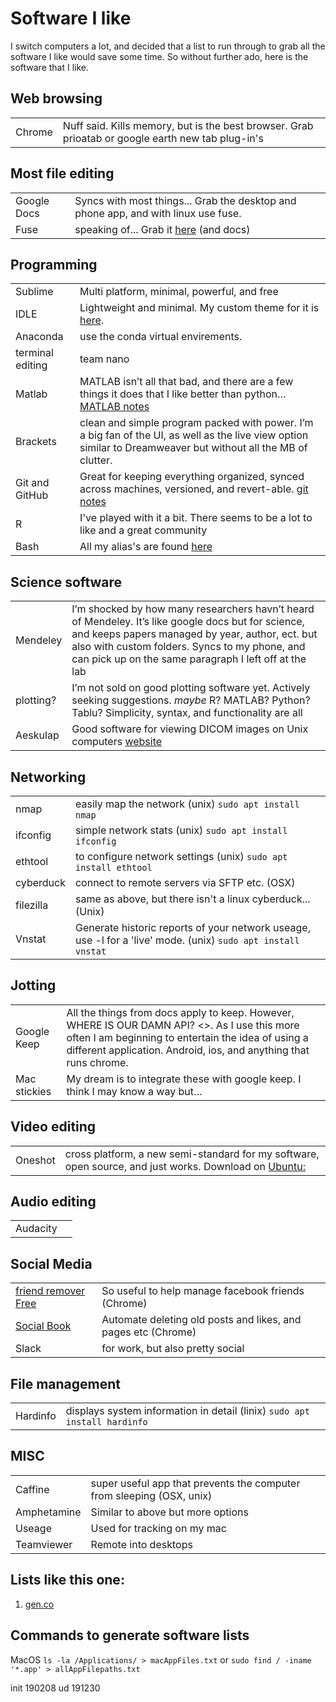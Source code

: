 Software I like
=======


I switch computers a lot, and decided that a list to run through to grab all the software I like would save some time. So without further ado, here is the software that I like. 

Web browsing 
---------
|||
|-|-|
| Chrome | Nuff said. Kills memory, but is the best browser. Grab prioatab or google earth new tab plug-in's |


Most file editing 
---------
|||
|-|-|
| Google Docs | Syncs with most things... Grab the desktop and phone app, and with linux use fuse. |
| Fuse        |    speaking of...  Grab it [here](https://github.com/astrada/google-drive-ocamlfuse) (and docs) |


Programming
---------

|||
|-|-|
| Sublime | Multi platform, minimal, powerful, and free | 
|IDLE | Lightweight and minimal. My custom theme for it is [here](https://github.com/kwcooper/sysConfig/tree/master/idle3_profile). |
| Anaconda | use the conda virtual envirements. |
|terminal editing| team nano | 
|Matlab | MATLAB isn’t all that bad, and there are a few things it does that I like better than python… [MATLAB notes](matlab.md) |
|Brackets | clean and simple program packed with power. I’m a big fan of the UI, as well as the live view option similar to Dreamweaver but without all the MB of clutter. |
|Git and GitHub | Great for keeping everything organized, synced across machines, versioned, and revert-able. [git notes](git.md) |
|R| I've played with it a bit. There seems to be a lot to like and a great community |
|Bash| All my alias's are found [here](https://github.com/kwcooper/sysConfig)|


Science software
---------

|||
|-|-|
| Mendeley | I’m shocked by how many researchers havn’t heard of Mendeley. It’s like google docs but for science, and keeps papers managed by year, author, ect. but also with custom folders. Syncs to my phone, and can pick up on the same paragraph I left off at the lab |  
| plotting? |I’m not sold on good plotting software yet. Actively seeking suggestions. _maybe_ R? MATLAB? Python? Tablu? Simplicity, syntax, and functionality are all |
| Aeskulap | Good software for viewing DICOM images on Unix computers [website](http://aeskulap.nongnu.org/features.html) |


Networking 
---------

|||
|-|-|
| nmap | easily map the network (unix) `sudo apt install nmap` |
| ifconfig | simple network stats (unix) `sudo apt install ifconfig` |
| ethtool | to configure network settings (unix) `sudo apt install ethtool` |
| cyberduck | connect to remote servers via SFTP etc. (OSX) |
| filezilla | same as above, but there isn't a linux cyberduck... (Unix) | 
| Vnstat | Generate historic reports of your network useage, use -l for a 'live' mode. (unix) `sudo apt install vnstat` | 


Jotting 
---------

|||
|-|-|
|Google Keep | All the things from docs apply to keep. However, WHERE IS OUR DAMN API? <>. As I use this more often I am beginning to entertain the idea of using a different application. Android, ios, and anything that runs chrome. |
| Mac stickies | My dream is to integrate these with google keep. I think I may know a way but… |


Video editing
---------

|||
|-|-|
| Oneshot | cross platform, a new semi-standard for my software, open source, and just works. Download on [Ubuntu:](https://www.openshot.org/ppa/) |


Audio editing
---------

|||
|-|-|
| Audacity |  |



Social Media 
---------
|||
|-|-|
| [friend remover Free](https://chrome.google.com/webstore/detail/friend-remover-free-delet/pjpnfokdiejfmghfaejjcfnilfgaoogd) | So useful to help manage facebook friends (Chrome) |
| [Social Book](https://chrome.google.com/webstore/detail/social-book-post-manager/ljfidlkcmdmmibngdfikhffffdmphjae)| Automate deleting old posts and likes, and pages etc (Chrome)|
| Slack | for work, but also pretty social |


File management 
---------
|||
|-|-|
| Hardinfo | displays system information in detail (linix) `sudo apt install hardinfo` |



MISC 
---------
|||
|-|-|
| Caffine | super useful app that prevents the computer from sleeping (OSX, unix) |
| Amphetamine | Similar to above but more options |
| Useage | Used for tracking on my mac |
| Teamviewer | Remote into desktops | 



Lists like this one: 
---------
1. [gen.co](https://christian.gen.co/things#software)


Commands to generate software lists
---------

MacOS 
`ls -la /Applications/ > macAppFiles.txt`
or
`sudo find / -iname '*.app' > allAppFilepaths.txt`


init 190208
ud   191230
